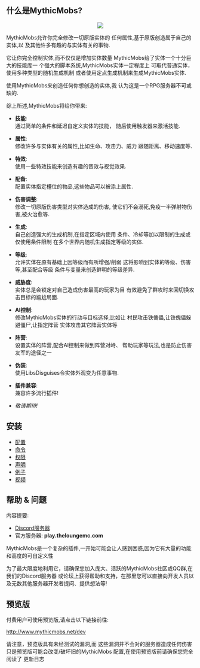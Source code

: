 什么是MythicMobs?
-------------------

<div align="center">

[![](http://img.youtube.com/vi/_YQUS3sDbI0/0.jpg)](http://www.youtube.com/watch?v=_YQUS3sDbI0 "")

</div>

MythicMobs允许你完全修改一切原版实体的
任何属性,基于原版创造属于自己的实体,以
及其他许多有趣的与实体有关的事物.

它让你完全控制实体,而不仅仅是增加实体数量
MythicMobs给了实体一个十分巨大的技能库一
个强大的脚本系统,MythicMobs实体一定程度上
可取代普通实体，使用多种类型的随机生成机制
或者使用定点生成机制来生成MythicMobs实体.

使用MythicMobs来创造任何你想创造的实体,我
认为这是一个RPG服务器不可或缺的.

综上所述,MythicMobs将给你带来:

-   **技能**:  
    通过简单的条件和延迟自定义实体的技能，
随后使用触发器来激活技能.

<!-- -->

-   **属性**:  
    修改许多与实体有关的属性,比如生命、攻击力、威力
跟随距离、移动速度等.

<!-- -->

-   **特效**:  
    使用一些特效技能来创造有趣的音效与视觉效果.

<!-- -->

-   **配备**:  
    配置实体指定槽位的物品,这些物品可以被添上属性.

<!-- -->

-   **伤害调整**:  
    修改一切原版伤害类型对实体造成的伤害,
使它们不会溺死,免疫一半弹射物伤害,被火治愈等.

<!-- -->

-   **生成**:  
    自己创造强大的生成机制,在指定区域内使用
    条件、冷却等加以限制的生成或仅使用条件限制
    在多个世界内随机生成指定等级的实体.

<!-- -->

-   **等级**:  
    允许实体在原有基础上因等级而有所增强/削弱
    这将影响到实体的等级、伤害等,甚至配合等级
    条件与变量来创造鲜明的等级差异.

<!-- -->

-   **威胁度**:  
    实体总是会锁定对自己造成伤害最高的玩家为目
    有效避免了群攻时来回切换攻击目标的尴尬局面.

<!-- -->

-   **AI控制**:  
    修改MythicMobs实体的行动与目标选择,比如让
    村民攻击铁傀儡,让铁傀儡躲避僵尸,让指定阵营
    实体攻击其它阵营实体等

<!-- -->

-   **阵营**:  
    设置实体的阵营,配合AI控制来做到阵营对峙、
    帮助玩家等玩法,也是防止伤害友军的途径之一

<!-- -->

-   **伪装**:  
    使用LibsDisguises令实体外观变为任意事物.

<!-- -->

-   **插件兼容**:  
    兼容许多流行插件!

<!-- -->

-   *敬请期待!*

安装
-----

-   [配置]
-   [命令]
-   [权限]
-   [声明]
-   [例子]
-   [视频]

  [油管]: youtube>_YQUS3sDbI0
  [配置]: 配置
  [命令]: 命令%与%20权限
  [例子]: 例子
  [声明]: 声明
  [权限]: 命令%与%20权限
  [视频]: 视频

帮助 & 问题
----------------

内容提要:

-   [Discord服务器](https://www.mythiccraft.io/discord)
-   官方服务器: **play.theloungemc.com**

MythicMobs是一个复杂的插件,一开始可能会让人感到困惑,因为它有大量的功能和高度的可自定义性

为了最大限度地利用它，请确保您加入庞大、活跃的MythicMobs社区或QQ群,在我们的Discord服务器
或论坛上获得帮助和支持，在那里您可以直接向开发人员以及无数其他服务器开发者提问、提供想法等!

预览版
------------------

付费用户可使用预览版,请点击以下链接前往:

<http://www.mythicmobs.net/dev>

请注意，预览版具有未经测试的漏洞,而
这些漏洞并不会对的服务器造成任何伤害
只是预览版可能会改变/破坏旧的MythicMobs
配置,在使用预览版前请确保您完全阅读了
更新日志
